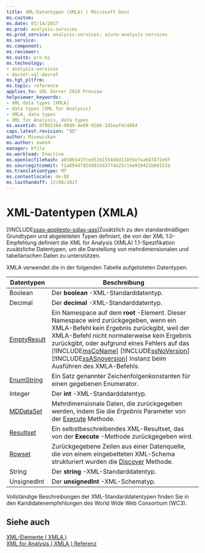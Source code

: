 ```yaml
---
title: XML-Datentypen (XMLA) | Microsoft Docs
ms.custom: 
ms.date: 03/14/2017
ms.prod: analysis-services
ms.prod_service: analysis-services, azure-analysis-services
ms.service: 
ms.component: 
ms.reviewer: 
ms.suite: pro-bi
ms.technology:
- analysis-services
- docset-sql-devref
ms.tgt_pltfrm: 
ms.topic: reference
applies_to: SQL Server 2016 Preview
helpviewer_keywords:
- XML data types [XMLA]
- data types [XML for Analysis]
- XMLA, data types
- XML for Analysis, data types
ms.assetid: 979b5384-90d9-4e09-9286-1d1eafdc4864
caps.latest.revision: "35"
author: Minewiskan
ms.author: owend
manager: kfile
ms.workload: Inactive
ms.openlocfilehash: a65065437ced53d1554ddd11035e7aa687872e9f
ms.sourcegitcommit: f1a6944f95dd015d3774a25c14a919421b09151b
ms.translationtype: MT
ms.contentlocale: de-DE
ms.lasthandoff: 12/08/2017
---
```

# <a name="xml-data-types-xmla"></a>XML-Datentypen (XMLA)
[!INCLUDE[ssas-appliesto-sqlas-aas](../../../includes/ssas-appliesto-sqlas-aas.md)]Zusätzlich zu den standardmäßigen Grundtypen und abgeleiteten Typen definiert, die von der XML 1.0-Empfehlung definiert die XML for Analysis (XMLA) 1.1-Spezifikation zusätzliche Datentypen, um die Darstellung von mehrdimensionalen und tabellarischen Daten zu unterstützen.  
  
 XMLA verwendet die in der folgenden Tabelle aufgelisteten Datentypen.  
  
|Datentypen|Beschreibung|  
|----------------|-----------------|  
|Boolean|Der **boolean** -XML-Standarddatentyp.|  
|Decimal|Der **decimal** -XML-Standarddatentyp.|  
|[EmptyResult](../../../analysis-services/xmla/xml-data-types/emptyresult-data-type-xmla.md)|Ein Namespace auf dem **root** -Element. Dieser Namespace wird zurückgegeben, wenn ein XMLA-Befehl kein Ergebnis zurückgibt, weil der XMLA-Befehl nicht normalerweise kein Ergebnis zurückgibt, oder aufgrund eines Fehlers auf das [!INCLUDE[msCoName](../../../includes/msconame-md.md)] [!INCLUDE[ssNoVersion](../../../includes/ssnoversion-md.md)] [!INCLUDE[ssASnoversion](../../../includes/ssasnoversion-md.md)] Instanz beim Ausführen des XMLA-Befehls.|  
|[EnumString](../../../analysis-services/xmla/xml-data-types/enumstring-data-type-xmla.md)|Ein Satz genannter Zeichenfolgenkonstanten für einen gegebenen Enumerator.|  
|Integer|Der **int** -XML-Standarddatentyp.|  
|[MDDataSet](../../../analysis-services/xmla/xml-data-types/mddataset-data-type-xmla.md)|Mehrdimensionale Daten, die zurückgegeben werden, indem Sie die *Ergebnis* Parameter von der [Execute](../../../analysis-services/xmla/xml-elements-methods-execute.md) Methode.|  
|[Resultset](../../../analysis-services/xmla/xml-data-types/resultset-data-type-xmla.md)|Ein selbstbeschreibendes XML-Resultset, das von der **Execute** -Methode zurückgegeben wird.|  
|[Rowset](../../../analysis-services/xmla/xml-data-types/rowset-data-type-xmla.md)|Zurückgegebene Zeilen aus einer Datenquelle, die von einem eingebetteten XML-Schema strukturiert wurden die [Discover](../../../analysis-services/xmla/xml-elements-methods-discover.md) Methode.|  
|String|Der **string** -XML-Standarddatentyp.|  
|UnsignedInt|Der **unsignedInt** -XML-Schematyp.|  
  
 Vollständige Beschreibungen der XML-Standarddatentypen finden Sie in den Kandidatenempfehlungen des World Wide Web Consortium (WC3).  
  
## <a name="see-also"></a>Siehe auch  
 [XML-Elemente &#40; XMLA &#41;](http://msdn.microsoft.com/library/40ab2360-efb6-4ba6-bf23-e84964e51008)   
 [XML for Analysis &#40; XMLA &#41; Referenz](../../../analysis-services/xmla/xml-for-analysis-xmla-reference.md)  
  
  
